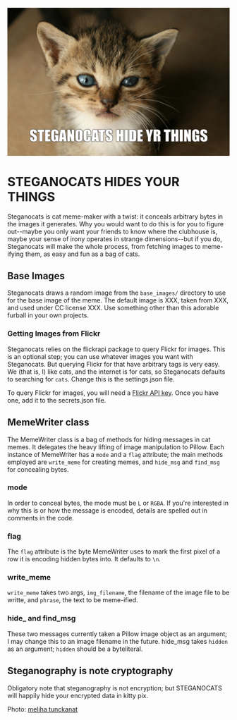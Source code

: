 ![Steganokitty is Cute](https://github.com/jake-jake-jake/steganocats/blob/master/STEGANOCATS.jpg)
# STEGANOCATS HIDES YOUR THINGS

Steganocats is cat meme-maker with a twist: it conceals arbitrary bytes in the images it generates. Why you would want to do this is for you to figure out--maybe you only want your friends to know where the clubhouse is, maybe your sense of irony operates in strange dimensions--but if you do, Steganocats will make the whole process, from fetching images to meme-ifying them, as easy and fun as a bag of cats.

## Base Images

Steganocats draws a random image from the `base_images/` directory to use for the base image of the meme. The default image is XXX, taken from XXX, and used under CC license XXX. Use something other than this adorable furball in your own projects.

### Getting Images from Flickr

Steganocats relies on the flickrapi package to query Flickr for images. This is an optional step; you can use whatever images you want with Steganocats. But querying Flickr for that have arbitrary tags is very easy. We (that is, I) like cats, and the internet is for cats, so Steganocats defaults to searching for `cats`. Change this is the settings.json file.

To query Flickr for images, you will need a [Flickr API key](https://www.flickr.com/services/api/). Once you have one, add it to the secrets.json file.

## MemeWriter class

The MemeWriter class is a bag of methods for hiding messages in cat memes. It delegates the heavy lifting of image manipulation to Pillow. Each instance of MemeWriter has a `mode` and a `flag` attribute; the main methods employed are `write_meme` for creating memes, and `hide_msg` and `find_msg` for concealing bytes.

### mode

In order to conceal bytes, the mode must be `L` or `RGBA`. If you're interested in why this is or how the message is encoded, details are spelled out in comments in the code.

### flag
The `flag` attribute is the byte MemeWriter uses to mark the first pixel of a row it is encoding hidden bytes into. It defaults to `\n`.

### write_meme

`write_meme` takes two args, `img_filename`, the filename of the image file to be writte, and `phrase`, the text to be meme-ified.

### hide_ and find_msg

These two messages currently taken a Pillow image object as an argument; I may change this to an image filename in the future. hide_msg takes `hidden` as an argument; `hidden` should be a byteliteral.

## Steganography is note cryptography

Obligatory note that steganography is not encryption; but STEGANOCATS will happily hide your encrypted data in kitty pix.

Photo: [meliha tunckanat](https://www.flickr.com/photos/tunckanat/4729470797/) 






